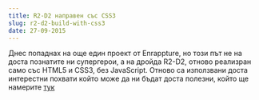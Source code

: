 ```yaml
---
title: R2-D2 направен със CSS3
slug: r2-d2-build-with-css3
date: 27-09-2015
---
```


Днес попаднах на още един проект от Enrappture, но този път не на доста познатите ни супергерои,
a на дройда R2-D2, отново реализран само със HTML5 и CSS3, без JavaScript.
Отново са използвани доста интерестни похвати който може да ни бъдат доста полезни, който ще 
намерите [тук](http://enrappture.com/r2-d2/)